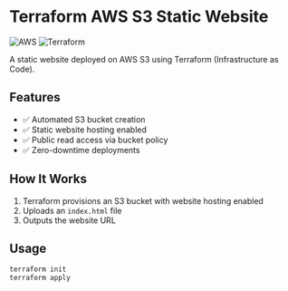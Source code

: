 # Terraform AWS S3 Static Website

![AWS](https://img.shields.io/badge/AWS-%23FF9900.svg?style=for-the-badge&logo=amazon-aws&logoColor=white)
![Terraform](https://img.shields.io/badge/terraform-%235835CC.svg?style=for-the-badge&logo=terraform&logoColor=white)

A static website deployed on AWS S3 using Terraform (Infrastructure as Code).

## Features
- ✅ Automated S3 bucket creation
- ✅ Static website hosting enabled
- ✅ Public read access via bucket policy
- ✅ Zero-downtime deployments

## How It Works
1. Terraform provisions an S3 bucket with website hosting enabled  
2. Uploads an `index.html` file  
3. Outputs the website URL  

## Usage
```bash
terraform init
terraform apply
